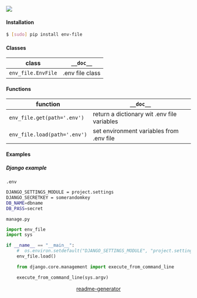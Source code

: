<!--
https://pypi.org/project/readme-generator/
-->

[![](https://img.shields.io/pypi/pyversions/env-file.svg?longCache=True)](https://pypi.org/project/env-file/)

#### Installation
```bash
$ [sudo] pip install env-file
```

#### Classes
class|`__doc__`
-|-
`env_file.EnvFile` |.env file class

#### Functions
function|`__doc__`
-|-
`env_file.get(path='.env')` |return a dictionary wit .env file variables
`env_file.load(path='.env')` |set environment variables from .env file

#### Examples
##### Django example

`.env`
```bash
DJANGO_SETTINGS_MODULE = project.settings
DJANGO_SECRETKEY = somerandomkey
DB_NAME=dbname
DB_PASS=secret
```

`manage.py`
```python
import env_file
import sys

if __name__ == "__main__":
    #  os.environ.setdefault("DJANGO_SETTINGS_MODULE", "project.settings")
    env_file.load()

    from django.core.management import execute_from_command_line

    execute_from_command_line(sys.argv)
```

<p align="center">
    <a href="https://pypi.org/project/readme-generator/">readme-generator</a>
</p>